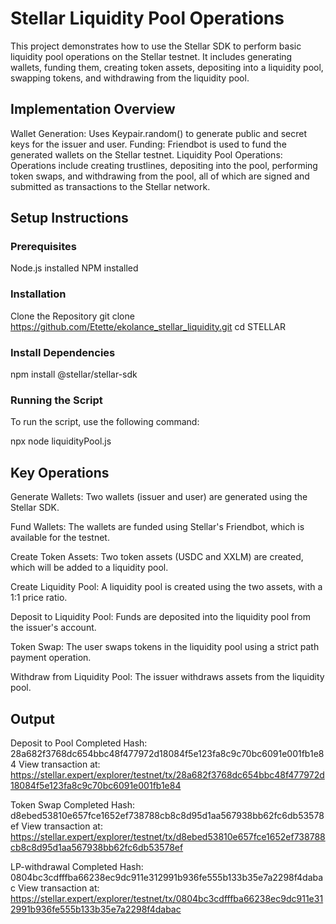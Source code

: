 # Stellar Liquidity Pool Operations
This project demonstrates how to use the Stellar SDK to perform basic liquidity pool operations on the Stellar testnet. It includes generating wallets, funding them, creating token assets, depositing into a liquidity pool, swapping tokens, and withdrawing from the liquidity pool.

## Implementation Overview
Wallet Generation: Uses Keypair.random() to generate public and secret keys for the issuer and user.
Funding: Friendbot is used to fund the generated wallets on the Stellar testnet.
Liquidity Pool Operations: Operations include creating trustlines, depositing into the pool, performing token swaps, and withdrawing from the pool, all of which are signed and submitted as transactions to the Stellar network.

## Setup Instructions

### Prerequisites
Node.js installed
NPM installed

### Installation
Clone the Repository
git clone https://github.com/Etette/ekolance_stellar_liquidity.git
cd STELLAR

### Install Dependencies
npm install @stellar/stellar-sdk

### Running the Script
To run the script, use the following command:

npx node liquidityPool.js


## Key Operations
Generate Wallets: Two wallets (issuer and user) are generated using the Stellar SDK.

Fund Wallets: The wallets are funded using Stellar's Friendbot, which is available for the testnet.

Create Token Assets: Two token assets (USDC and XXLM) are created, which will be added to a liquidity pool.

Create Liquidity Pool: A liquidity pool is created using the two assets, with a 1:1 price ratio.

Deposit to Liquidity Pool: Funds are deposited into the liquidity pool from the issuer's account.

Token Swap: The user swaps tokens in the liquidity pool using a strict path payment operation.

Withdraw from Liquidity Pool: The issuer withdraws assets from the liquidity pool.


## Output

Deposit to Pool Completed
 Hash: 28a682f3768dc654bbc48f477972d18084f5e123fa8c9c70bc6091e001fb1e84
View transaction at: https://stellar.expert/explorer/testnet/tx/28a682f3768dc654bbc48f477972d18084f5e123fa8c9c70bc6091e001fb1e84

Token Swap Completed
 Hash: d8ebed53810e657fce1652ef738788cb8c8d95d1aa567938bb62fc6db53578ef
View transaction at: https://stellar.expert/explorer/testnet/tx/d8ebed53810e657fce1652ef738788cb8c8d95d1aa567938bb62fc6db53578ef

LP-withdrawal Completed
 Hash: 0804bc3cdfffba66238ec9dc911e312991b936fe555b133b35e7a2298f4dabac
View transaction at: https://stellar.expert/explorer/testnet/tx/0804bc3cdfffba66238ec9dc911e312991b936fe555b133b35e7a2298f4dabac